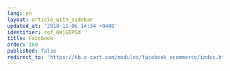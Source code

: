 ```yaml
---
lang: en
layout: article_with_sidebar
updated_at: '2018-11-06 14:34 +0400'
identifier: ref_0WjERPGd
title: Facebook
order: 100
published: false
redirect_to: 'https://kb.x-cart.com/modules/facebook_ecommerce/index.html'
---
```

